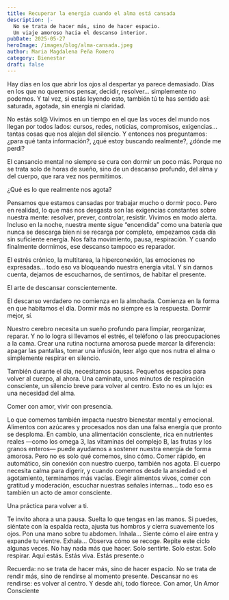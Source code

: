 ```yaml
---
title: Recuperar la energía cuando el alma está cansada
description: |-
  No se trata de hacer más, sino de hacer espacio.
  Un viaje amoroso hacia el descanso interior.
pubDate: 2025-05-27
heroImage: /images/blog/alma-cansada.jpeg
author: Maria Magdalena Peña Romero
category: Bienestar
draft: false
---
```


Hay días en los que abrir los ojos al despertar ya parece demasiado. Días en los que no queremos pensar, decidir, resolver... simplemente no podemos. Y tal vez, si estás leyendo esto, también tú te has sentido así: saturada, agotada, sin energía ni claridad.


No estás sol@
Vivimos en un tiempo en el que las voces del mundo nos llegan por todos lados: cursos, redes, noticias, compromisos, exigencias... tantas cosas que nos alejan del silencio. Y entonces nos preguntamos: ¿para qué tanta información?, ¿qué estoy buscando realmente?, ¿dónde me perdí?


El cansancio mental no siempre se cura con dormir un poco más. Porque no se trata solo de horas de sueño, sino de un descanso profundo, del alma y del cuerpo, que rara vez nos permitimos.


 ¿Qué es lo que realmente nos agota?


Pensamos que estamos cansadas por trabajar mucho o dormir poco. Pero en realidad, lo que más nos desgasta son las exigencias constantes sobre nuestra mente: resolver, prever, controlar, resistir. Vivimos en modo alerta. Incluso en la noche, nuestra mente sigue “encendida” como una batería que nunca se descarga bien ni se recarga por completo, empezamos cada día sin suficiente energía. Nos falta movimiento, pausa, respiración. Y cuando finalmente dormimos, ese descanso tampoco es reparador.


El estrés crónico, la multitarea, la hiperconexión, las emociones no expresadas... todo eso va bloqueando nuestra energía vital. Y sin darnos cuenta, dejamos de escucharnos, de sentirnos, de habitar el presente.


El arte de descansar conscientemente.


El descanso verdadero no comienza en la almohada. Comienza en la forma en que habitamos el día.
Dormir más no siempre es la respuesta. Dormir mejor, sí.


Nuestro cerebro necesita un sueño profundo para limpiar, reorganizar, reparar. Y no lo logra si llevamos el estrés, el teléfono o las preocupaciones a la cama. Crear una rutina nocturna amorosa puede marcar la diferencia: apagar las pantallas, tomar una infusión, leer algo que nos nutra el alma o simplemente respirar en silencio.


También durante el día, necesitamos pausas. Pequeños espacios para volver al cuerpo, al ahora. Una caminata, unos minutos de respiración consciente, un silencio breve para volver al centro. Esto no es un lujo: es una necesidad del alma.


Comer con amor, vivir con presencia.


Lo que comemos también impacta nuestro bienestar mental y emocional.
Alimentos con azúcares y procesados nos dan una falsa energía que pronto se desploma. En cambio, una alimentación consciente, rica en nutrientes reales —como los omega 3, las vitaminas del complejo B, las frutas y los granos enteros— puede ayudarnos a sostener nuestra energía de forma amorosa.
Pero no es solo qué comemos, sino cómo. Comer rápido, en automático, sin conexión con nuestro cuerpo, también nos agota. El cuerpo necesita calma para digerir, y cuando comemos desde la ansiedad o el agotamiento, terminamos más vacías.
Elegir alimentos vivos, comer con gratitud y moderación, escuchar nuestras señales internas… todo eso es también un acto de amor consciente.


Una práctica para volver a ti.


Te invito ahora a una pausa.
Suelta lo que tengas en las manos. Si puedes, siéntate con la espalda recta, ajusta tus hombros y cierra suavemente los ojos. Pon una mano sobre tu abdomen.
Inhala...
Siente cómo el aire entra y expande tu vientre.
Exhala...
Observa cómo se recoge.
Repite este ciclo algunas veces.
No hay nada más que hacer. Solo sentirte. Solo estar. Solo respirar.
Aquí estás. Estás viva. Estás presente.o 

Recuerda: no se trata de hacer más, sino de hacer espacio.
No se trata de rendir más, sino de rendirse al momento presente.
Descansar no es rendirse: es volver al centro.
Y desde ahí, todo florece.
Con amor,
Un Amor Consciente